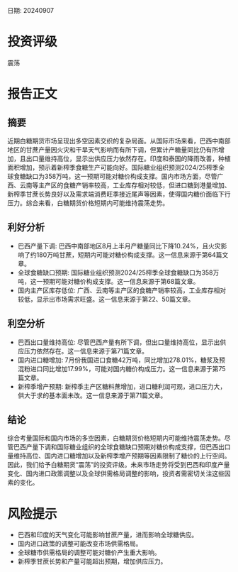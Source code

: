 
日期: 20240907

# 投资评级

震荡

# 报告正文

## 摘要

近期白糖期货市场呈现出多空因素交织的复杂局面。从国际市场来看，巴西中南部地区的甘蔗产量因火灾和干旱天气影响而有所下调，但累计产糖量同比仍有所增加，且出口量维持高位，显示出供应压力依然存在。印度和泰国的降雨改善，种植面积增加，预示着新榨季食糖生产可能向好。国际糖业组织预测2024/25榨季全球食糖缺口为358万吨，这一预期可能对糖价构成支撑。国内市场方面，尽管广西、云南等主产区的食糖产销率较高，工业库存相对较低，但进口糖到港量增加、新榨季甘蔗长势良好以及需求端消费旺季接近尾声等因素，使得国内糖价面临下行压力。综合来看，白糖期货价格短期内可能维持震荡走势。

## 利好分析

* 巴西产量下调: 巴西中南部地区8月上半月产糖量同比下降10.24%，且火灾影响了约180万吨甘蔗，短期内可能对糖价构成支撑。这一信息来源于第64篇文章。
* 全球食糖缺口预期: 国际糖业组织预测2024/25榨季全球食糖缺口为358万吨，这一预期可能对糖价构成支撑。这一信息来源于第68篇文章。
* 国内主产区库存低位: 广西、云南等主产区的食糖产销率较高，工业库存相对较低，显示出市场需求旺盛。这一信息来源于第22、50篇文章。

## 利空分析

* 巴西出口量维持高位: 尽管巴西产量有所下调，但出口量维持高位，显示出供应压力依然存在。这一信息来源于第71篇文章。
* 国内进口糖增加: 7月份我国进口食糖42万吨，同比增加278.01%，糖浆及预混粉进口同比增加17.99%，可能对国内糖价构成压力。这一信息来源于第75篇文章。
* 新榨季增产预期: 新榨季主产区糖料蔗增加，进口糖利润可观，进口压力大，供大于求的基本面未改。这一信息来源于第71篇文章。

## 结论

综合考量国际和国内市场的多空因素，白糖期货价格短期内可能维持震荡走势。尽管巴西产量下调和国际糖业组织的全球食糖缺口预期对糖价构成支撑，但巴西出口量维持高位、国内进口糖增加以及新榨季增产预期等因素限制了糖价的上行空间。因此，我们给予白糖期货“震荡”的投资评级。未来市场走势将受到巴西和印度产量变化、国内进口政策调整以及全球供需格局调整的影响，投资者需密切关注这些因素的变化。

# 风险提示

* 巴西和印度的天气变化可能影响甘蔗产量，进而影响全球糖供应。
* 国内进口政策的调整可能改变市场供需格局。
* 全球糖市供需格局的调整可能对糖价产生重大影响。
* 新榨季甘蔗长势和产量可能超出预期，增加供应压力。
